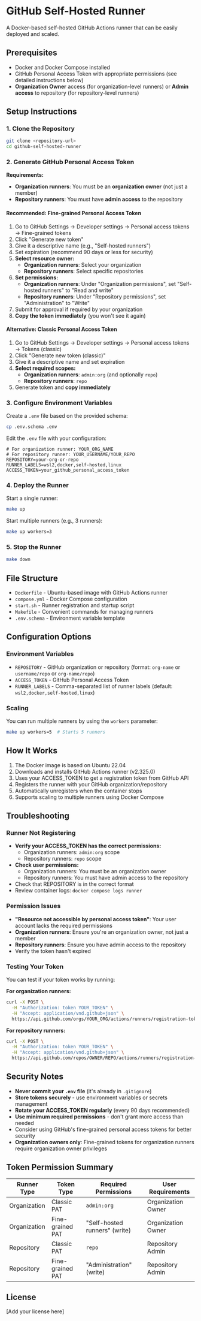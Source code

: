 # GitHub Self-Hosted Runner

A Docker-based self-hosted GitHub Actions runner that can be easily deployed and scaled.

## Prerequisites

- Docker and Docker Compose installed
- GitHub Personal Access Token with appropriate permissions (see detailed instructions below)
- **Organization Owner** access (for organization-level runners) or **Admin access** to repository (for repository-level runners)

## Setup Instructions

### 1. Clone the Repository

```bash
git clone <repository-url>
cd github-self-hosted-runner
```

### 2. Generate GitHub Personal Access Token

**Requirements:**
- **Organization runners**: You must be an **organization owner** (not just a member)
- **Repository runners**: You must have **admin access** to the repository

#### Recommended: Fine-grained Personal Access Token

1. Go to GitHub Settings → Developer settings → Personal access tokens → Fine-grained tokens
2. Click "Generate new token"
3. Give it a descriptive name (e.g., "Self-hosted runners")
4. Set expiration (recommend 90 days or less for security)
5. **Select resource owner:**
   - **Organization runners**: Select your organization
   - **Repository runners**: Select specific repositories
6. **Set permissions:**
   - **Organization runners**: Under "Organization permissions", set "Self-hosted runners" to "Read and write"
   - **Repository runners**: Under "Repository permissions", set "Administration" to "Write"
7. Submit for approval if required by your organization
8. **Copy the token immediately** (you won't see it again)

#### Alternative: Classic Personal Access Token

1. Go to GitHub Settings → Developer settings → Personal access tokens → Tokens (classic)
2. Click "Generate new token (classic)"
3. Give it a descriptive name and set expiration
4. **Select required scopes:**
   - **Organization runners**: `admin:org` (and optionally `repo`)
   - **Repository runners**: `repo`
5. Generate token and **copy immediately**

### 3. Configure Environment Variables

Create a `.env` file based on the provided schema:

```bash
cp .env.schema .env
```

Edit the `.env` file with your configuration:

```env
# For organization runner: YOUR_ORG_NAME
# For repository runner: YOUR_USERNAME/YOUR_REPO
REPOSITORY=your-org-or-repo
RUNNER_LABELS=wsl2,docker,self-hosted,linux
ACCESS_TOKEN=your_github_personal_access_token
```

### 4. Deploy the Runner

Start a single runner:
```bash
make up
```

Start multiple runners (e.g., 3 runners):
```bash
make up workers=3
```

### 5. Stop the Runner

```bash
make down
```

## File Structure

- `Dockerfile` - Ubuntu-based image with GitHub Actions runner
- `compose.yml` - Docker Compose configuration
- `start.sh` - Runner registration and startup script
- `Makefile` - Convenient commands for managing runners
- `.env.schema` - Environment variable template

## Configuration Options

### Environment Variables

- `REPOSITORY` - GitHub organization or repository (format: `org-name` or `username/repo` or `org-name/repo`)
- `ACCESS_TOKEN` - GitHub Personal Access Token
- `RUNNER_LABELS` - Comma-separated list of runner labels (default: `wsl2,docker,self-hosted,linux`)

### Scaling

You can run multiple runners by using the `workers` parameter:
```bash
make up workers=5  # Starts 5 runners
```

## How It Works

1. The Docker image is based on Ubuntu 22.04
2. Downloads and installs GitHub Actions runner (v2.325.0)
3. Uses your ACCESS_TOKEN to get a registration token from GitHub API
4. Registers the runner with your GitHub organization/repository
5. Automatically unregisters when the container stops
6. Supports scaling to multiple runners using Docker Compose

## Troubleshooting

### Runner Not Registering
- **Verify your ACCESS_TOKEN has the correct permissions:**
  - Organization runners: `admin:org` scope
  - Repository runners: `repo` scope
- **Check user permissions:**
  - Organization runners: You must be an organization owner
  - Repository runners: You must have admin access to the repository
- Check that REPOSITORY is in the correct format
- Review container logs: `docker compose logs runner`

### Permission Issues
- **"Resource not accessible by personal access token"**: Your user account lacks the required permissions
- **Organization runners**: Ensure you're an organization owner, not just a member
- **Repository runners**: Ensure you have admin access to the repository
- Verify the token hasn't expired

### Testing Your Token
You can test if your token works by running:

**For organization runners:**
```bash
curl -X POST \
  -H "Authorization: token YOUR_TOKEN" \
  -H "Accept: application/vnd.github+json" \
  https://api.github.com/orgs/YOUR_ORG/actions/runners/registration-token
```

**For repository runners:**
```bash
curl -X POST \
  -H "Authorization: token YOUR_TOKEN" \
  -H "Accept: application/vnd.github+json" \
  https://api.github.com/repos/OWNER/REPO/actions/runners/registration-token
```

## Security Notes

- **Never commit your `.env` file** (it's already in `.gitignore`)
- **Store tokens securely** - use environment variables or secrets management
- **Rotate your ACCESS_TOKEN regularly** (every 90 days recommended)
- **Use minimum required permissions** - don't grant more access than needed
- Consider using GitHub's fine-grained personal access tokens for better security
- **Organization owners only**: Fine-grained tokens for organization runners require organization owner privileges

## Token Permission Summary

| Runner Type  | Token Type       | Required Permissions          | User Requirements  |
| ------------ | ---------------- | ----------------------------- | ------------------ |
| Organization | Classic PAT      | `admin:org`                   | Organization Owner |
| Organization | Fine-grained PAT | "Self-hosted runners" (write) | Organization Owner |
| Repository   | Classic PAT      | `repo`                        | Repository Admin   |
| Repository   | Fine-grained PAT | "Administration" (write)      | Repository Admin   |

## License

[Add your license here]
